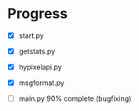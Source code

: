 # Progress

* [x] start.py
* [x] getstats.py
* [x] hypixelapi.py
* [x] msgformat.py
* [ ] main.py 90% complete \(bugfixing\)



